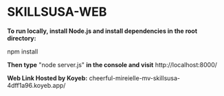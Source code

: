 # SKILLSUSA-WEB

**To run locally, install Node.js and install dependencies in the root directory:**

npm install

**Then type** "node server.js" **in the console and visit** http://localhost:8000/

**Web Link Hosted by Koyeb:** cheerful-mireielle-mv-skillsusa-4dff1a96.koyeb.app/
